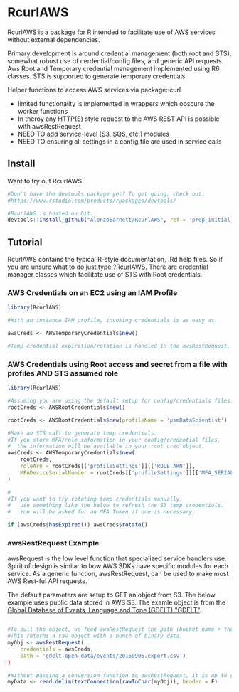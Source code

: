 # RcurlAWS
RcurlAWS is a package for R intended to facilitate use of AWS services without external dependencies.

Primary development is around credential management (both root and STS), somewhat robust use of cerdential/config files, and generic API requests.  Aws Root and Temporary credential management implemented using R6 classes.  STS is supported to generate temporary credentials.  

Helper functions to access AWS services via package::curl  
* limited functionality is implemented in wrappers which obscure the worker functions  
* In theroy any HTTP(S) style request to the AWS REST API is possible with awsRestRequest  
* NEED TO add service-level [S3, SQS, etc.] modules  
* NEED TO ensuring all settings in a config file are used in service calls  
 
## Install

Want to try out RcurlAWS

```R
#Don't have the devtools package yet? To get going, check out:
#https://www.rstudio.com/products/rpackages/devtools/

#RcurlAWS is hosted on Git.
devtools::install_github("AlonzoBarnett/RcurlAWS", ref = 'prep_initial_commit')
```
## Tutorial

RcurlAWS contains the typical R-style documentation, .Rd help files.  So if you are unsure what to do just type ?RcurlAWS.  There are credential manager classes which facilitate use of STS with Root credentials.

### AWS Credentials on an EC2 using an IAM Profile

```R
library(RcurlAWS)

#With an instance IAM profile, invoking credentials is as easy as:

awsCreds <- AWSTemporaryCredentials$new()

#Temp credential expiration/rotation is handled in the awsRestRequest, so you shouldn't need to repeatedly check.

```

### AWS Credentials using Root access and secret from a file with profiles AND STS assumed role
```R
library(RcurlAWS)

#Assuming you are using the default setup for config/credentials files:
rootCreds <- AWSRootCredentials$new()

rootCreds <- AWSRootCredentials$new(profileName = 'psmDataScientist')

#Make an STS call to generate temp credentials.
#If you store MFA/role information in your config/credential files,
#  the information will be available in your root cred object.
awsCreds <- AWSTemporaryCredentials$new(
    rootCreds,
    roleArn = rootCreds[['profileSettings']][['ROLE_ARN']],
    MFADeviceSerialNumber = rootCreds[['profileSettings']][['MFA_SERIAL']]
)

#
#If you want to try rotating temp credentials manually,
#   use something like the below to refresh the S3 temp credentials.
#   You will be asked for an MFA Token if one is necessary.

if (awsCreds$hasExpired()) awsCreds$rotate()

```

### awsRestRequest Example  

awsRequest is the low level function that specialized service handlers use.  Spirit of design is similar to how AWS SDKs have specific modules for each service.  As a generic function, awsRestRequest, can be used to make most AWS Rest-ful API requests.  

The default parameters are setup to GET an object from S3.  The below example uses public data stored in AWS S3.  The examle object is from the [Global Database of Events, Language and Tone (GDELT) "GDELT"](https://registry.opendata.aws/gdelt/).  

```R

#To pull the object, we feed awsRestRequest the path (bucket name + the object key)
#This returns a raw object with a bunch of binary data.
myObj <- awsRestRequest(
    credentials = awsCreds,
    path = 'gdelt-open-data/events/20150906.export.csv')
)

#Without passing a conversion function to awsRestRequest, it is up to you to convert the raw object response to something R can understand.
myData <- read.delim(textConnection(rawToChar(myObj)), header = F)

```